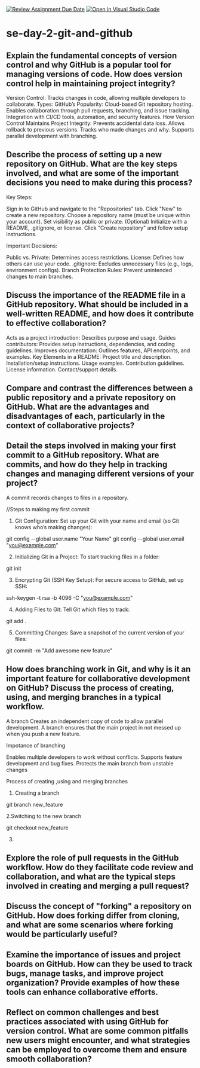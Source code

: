 [![Review Assignment Due Date](https://classroom.github.com/assets/deadline-readme-button-22041afd0340ce965d47ae6ef1cefeee28c7c493a6346c4f15d667ab976d596c.svg)](https://classroom.github.com/a/8wgCKhpZ)
[![Open in Visual Studio Code](https://classroom.github.com/assets/open-in-vscode-2e0aaae1b6195c2367325f4f02e2d04e9abb55f0b24a779b69b11b9e10269abc.svg)](https://classroom.github.com/online_ide?assignment_repo_id=18560682&assignment_repo_type=AssignmentRepo)
# se-day-2-git-and-github
## Explain the fundamental concepts of version control and why GitHub is a popular tool for managing versions of code. How does version control help in maintaining project integrity?

Version Control: Tracks changes in code, allowing multiple developers to collaborate.
Types:
GitHub’s Popularity:
Cloud-based Git repository hosting.
Enables collaboration through pull requests, branching, and issue tracking.
Integration with CI/CD tools, automation, and security features.
How Version Control Maintains Project Integrity:
Prevents accidental data loss.
Allows rollback to previous versions.
Tracks who made changes and why.
Supports parallel development with branching.


## Describe the process of setting up a new repository on GitHub. What are the key steps involved, and what are some of the important decisions you need to make during this process?

Key Steps:

Sign in to GitHub and navigate to the "Repositories" tab.
Click "New" to create a new repository.
Choose a repository name (must be unique within your account).
Set visibility as public or private.
(Optional) Initialize with a README, .gitignore, or license.
Click "Create repository" and follow setup instructions.

Important Decisions:

Public vs. Private: Determines access restrictions.
License: Defines how others can use your code.
.gitignore: Excludes unnecessary files (e.g., logs, environment configs).
Branch Protection Rules: Prevent unintended changes to main branches.

## Discuss the importance of the README file in a GitHub repository. What should be included in a well-written README, and how does it contribute to effective collaboration?

Acts as a project introduction: Describes purpose and usage.
Guides contributors: Provides setup instructions, dependencies, and coding guidelines.
Improves documentation: Outlines features, API endpoints, and examples.
Key Elements in a README:
Project title and description.
Installation/setup instructions.
Usage examples.
Contribution guidelines.
License information.
Contact/support details.

## Compare and contrast the differences between a public repository and a private repository on GitHub. What are the advantages and disadvantages of each, particularly in the context of collaborative projects?

## Detail the steps involved in making your first commit to a GitHub repository. What are commits, and how do they help in tracking changes and managing different versions of your project?
A commit records changes to files in a repository.

//Steps to making my first commit
1. Git Configuration:
Set up your Git with your name and email (so Git knows who’s making changes):
 
git config --global user.name "Your Name" git config --global user.email "you@example.com" 

2. Initializing Git in a Project:
To start tracking files in a folder:
 
git init 

3. Encrypting Git (SSH Key Setup):
For secure access to GitHub, set up SSH:
 
ssh-keygen -t rsa -b 4096 -C "you@example.com"

4. Adding Files to Git:
Tell Git which files to track:
 
git add . 

5. Committing Changes:
Save a snapshot of the current version of your files:
 
git commit -m "Add awesome new feature" 


## How does branching work in Git, and why is it an important feature for collaborative development on GitHub? Discuss the process of creating, using, and merging branches in a typical workflow.

A branch Creates an independent copy of code to allow parallel development.
A branch ensures that the main project in not messed up when you push a new feature.

Impotance of branching

Enables multiple developers to work without conflicts.
Supports feature development and bug fixes.
Protects the main branch from unstable changes

Process of creating ,using and merging branches
1. Creating a branch

git branch new_feature

2.Switching to the new branch

git checkout new_feature

3.


## Explore the role of pull requests in the GitHub workflow. How do they facilitate code review and collaboration, and what are the typical steps involved in creating and merging a pull request?

## Discuss the concept of "forking" a repository on GitHub. How does forking differ from cloning, and what are some scenarios where forking would be particularly useful?

## Examine the importance of issues and project boards on GitHub. How can they be used to track bugs, manage tasks, and improve project organization? Provide examples of how these tools can enhance collaborative efforts.

## Reflect on common challenges and best practices associated with using GitHub for version control. What are some common pitfalls new users might encounter, and what strategies can be employed to overcome them and ensure smooth collaboration?
